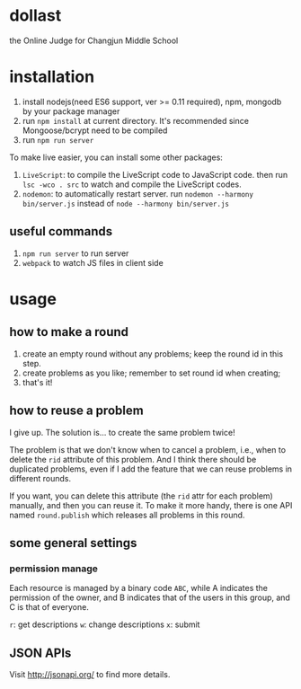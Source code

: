 # dollast
the Online Judge for Changjun Middle School

# installation
1. install nodejs(need ES6 support, ver >= 0.11 required), npm, mongodb by your package manager
2. run `npm install` at current directory. It's recommended since Mongoose/bcrypt need to be compiled
3. run `npm run server`

To make live easier, you can install some other packages:

1. `LiveScript`: to compile the LiveScript code to JavaScript code. then run `lsc -wco . src` to watch and compile the LiveScript codes.
2. `nodemon`: to automatically restart server. run `nodemon --harmony bin/server.js` instead of `node --harmony bin/server.js`

## useful commands
1. `npm run server` to run server
3. `webpack` to watch JS files in client side

# usage
## how to make a round

1. create an empty round without any problems; keep the round id in this step.
2. create problems as you like; remember to set round id when creating;
3. that's it!

## how to reuse a problem
I give up. The solution is... to create the same problem twice!

The problem is that we don't know when to cancel a problem, i.e., when to delete the `rid` attribute of this problem. And I think there should be duplicated problems, even if I add the feature that we can reuse problems in different rounds.

If you want, you can delete this attribute (the `rid` attr for each problem) manually, and then you can reuse it. To make it more handy, there is one API named `round.publish` which releases all problems in this round.

## some general settings

### permission manage
Each resource is managed by a binary code `ABC`, while A indicates the permission of the owner, and B indicates that of the users in this group, and C is that of everyone.

`r`: get descriptions
`w`: change descriptions
`x`: submit

## JSON APIs
Visit http://jsonapi.org/ to find more details.
